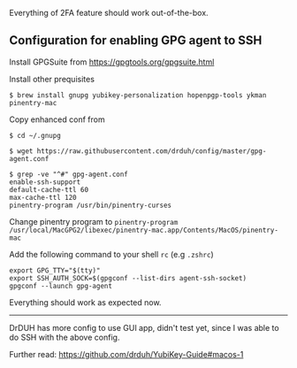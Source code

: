 Everything of 2FA feature should work out-of-the-box.

## Configuration for enabling GPG agent to SSH

Install GPGSuite from https://gpgtools.org/gpgsuite.html

Install other prequisites

    $ brew install gnupg yubikey-personalization hopenpgp-tools ykman pinentry-mac

Copy enhanced conf from

    $ cd ~/.gnupg

    $ wget https://raw.githubusercontent.com/drduh/config/master/gpg-agent.conf

    $ grep -ve "^#" gpg-agent.conf
    enable-ssh-support
    default-cache-ttl 60
    max-cache-ttl 120
    pinentry-program /usr/bin/pinentry-curses

Change pinentry program to `pinentry-program /usr/local/MacGPG2/libexec/pinentry-mac.app/Contents/MacOS/pinentry-mac`

Add the following command to your shell `rc` (e.g `.zshrc`)

    export GPG_TTY="$(tty)"
    export SSH_AUTH_SOCK=$(gpgconf --list-dirs agent-ssh-socket)
    gpgconf --launch gpg-agent
    
Everything should work as expected now.

---

DrDUH has more config to use GUI app, didn't test yet, since I was able to do SSH with the above config.

Further read: https://github.com/drduh/YubiKey-Guide#macos-1

